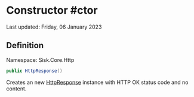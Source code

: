 # Constructor #ctor
Last updated: Friday, 06 January 2023

## Definition
Namespace: Sisk.Core.Http

```csharp
public HttpResponse()
```

Creates an new [HttpResponse](/spec/Sisk/Core/Http/HttpResponse) instance with HTTP OK status code and no content.

